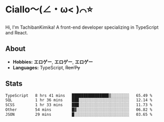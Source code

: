 # Ciallo～(∠・ω< )⌒⭐️

Hi, I'm TachibanKimika! A front-end developer specializing in TypeScript and React.

## About
- **Hobbies:** **エロゲー**, **エロゲー**, **エロゲー**
- **Languages:** TypeScript, ~~Ren’Py~~

## Stats
<!--START_SECTION:waka-->

```txt
TypeScript   8 hrs 41 mins   ████████████████▒░░░░░░░░   65.49 %
SQL          1 hr 36 mins    ███░░░░░░░░░░░░░░░░░░░░░░   12.14 %
SCSS         1 hr 33 mins    ███░░░░░░░░░░░░░░░░░░░░░░   11.73 %
Other        54 mins         █▓░░░░░░░░░░░░░░░░░░░░░░░   06.82 %
JSON         29 mins         █░░░░░░░░░░░░░░░░░░░░░░░░   03.65 %
```

<!--END_SECTION:waka-->

<!-- ![Metrics](https://metrics.lecoq.io/TachibanaKimika?template=classic&base.activity=0&base.community=0&base.repositories=0&languages=1&isocalendar=1&isocalendar.duration=half-year&languages.limit=8&languages.sections=most-used&languages.colors=github&languages.threshold=0%25&languages.indepth=false&languages.recent.load=300&languages.recent.days=14&config.timezone=Asia%2FShanghai)
 -->
